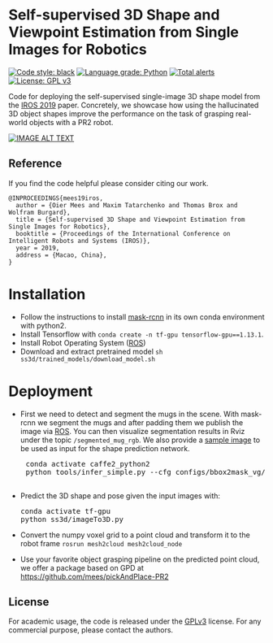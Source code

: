 # Self-supervised 3D Shape and Viewpoint Estimation from Single Images for Robotics
[![Code style: black](https://img.shields.io/badge/code%20style-black-000000.svg)](https://github.com/psf/black)
[![Language grade: Python](https://img.shields.io/lgtm/grade/python/g/mees/self-supervised-3D.svg?logo=lgtm&logoWidth=18)](https://lgtm.com/projects/g/mees/self-supervised-3D/context:python)
[![Total alerts](https://img.shields.io/lgtm/alerts/g/mees/self-supervised-3D.svg?logo=lgtm&logoWidth=18)](https://lgtm.com/projects/g/mees/self-supervised-3D/alerts/)
[![License: GPL v3](https://img.shields.io/badge/License-GPLv3-blue.svg)](https://www.gnu.org/licenses/gpl-3.0)

Code for deploying the self-supervised single-image 3D shape model from the [IROS 2019](https://arxiv.org/pdf/1910.07948.pdf) paper.
Concretely, we showcase how using the hallucinated 3D object shapes improve the performance on the task of grasping real-world objects with a PR2 robot.

[![IMAGE ALT TEXT](http://img.youtube.com/vi/oQgHG9JdMP4/0.jpg)](https://www.youtube.com/watch?v=oQgHG9JdMP4 "Video Title")



## Reference
If you find the code helpful please consider citing our work.
```
@INPROCEEDINGS{mees19iros,
  author = {Oier Mees and Maxim Tatarchenko and Thomas Brox and Wolfram Burgard},
  title = {Self-supervised 3D Shape and Viewpoint Estimation from Single Images for Robotics},
  booktitle = {Proceedings of the International Conference on Intelligent Robots and Systems (IROS)},
  year = 2019,
  address = {Macao, China},
}
```

# Installation
  - Follow the instructions to install [mask-rcnn](seg_every_thing) in its own conda environment with python2.
  - Install Tensorflow with  ```conda create -n tf-gpu tensorflow-gpu==1.13.1```.
  - Install Robot Operating System ([ROS](https://www.ros.org/))
  - Download and extract pretrained model ```sh ss3d/trained_models/download_model.sh```

# Deployment
  - First we need to detect and segment the mugs in the scene. With mask-rcnn we segment the mugs and after padding them we publish the image via [ROS](https://www.ros.org/).
    You can then visualize segmentation results in Rviz under the topic ```/segmented_mug_rgb```. We also provide a [sample image](ss3d/demo/input_mug.png) to be used as input for the shape prediction network.
   <pre>
    conda activate caffe2_python2
    python tools/infer_simple.py --cfg configs/bbox2mask_vg/eval_sw_R101/runtest_clsbox_2_layer_mlp_nograd_R101.yaml     --output-dir /tmp/detectron-visualizations-vg3k-R101     --image-ext jpg     --thresh 0.1 --use-vg3k     --wts /home/meeso/seg_every_thing/lib/datasets/data/trained_models/33219850_model_final_coco2vg3k_seg.pkl     demo_vg3k
   </pre>

- Predict the 3D shape and pose given the input images with:
  <pre>
  conda activate tf-gpu
  python ss3d/imageTo3D.py
  </pre>
- Convert the numpy voxel grid to a point cloud and transform it to the robot frame
  ```rosrun mesh2cloud mesh2cloud_node ```

- Use your favorite object grasping pipeline on the predicted point cloud, we offer a package based on GPD at https://github.com/mees/pickAndPlace-PR2

## License
For academic usage, the code is released under the [GPLv3](https://www.gnu.org/licenses/gpl-3.0.en.html) license. For any commercial purpose, please contact the authors.
